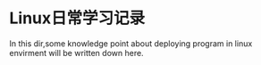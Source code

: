 # Linux日常学习记录

In this dir,some knowledge point about deploying program in linux envirment will be written down here.

